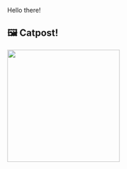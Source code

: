 Hello there!



## 🖼️ Catpost!

<sub>
    <img src="https://cdn2.thecatapi.com/images/7ph.jpg" height="256">
</sub>

